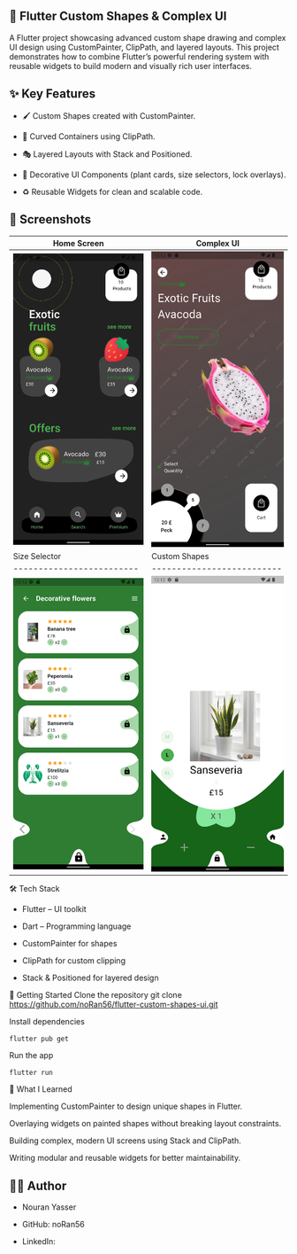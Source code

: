 ## 🎨 Flutter Custom Shapes & Complex UI

A Flutter project showcasing advanced custom shape drawing and complex UI design using CustomPainter, ClipPath, and layered layouts. This project demonstrates how to combine Flutter’s powerful rendering system with reusable widgets to build modern and visually rich user interfaces.

## ✨ Key Features

- 🖌️ Custom Shapes created with CustomPainter.

- 🔲 Curved Containers using ClipPath.

- 🎭 Layered Layouts with Stack and Positioned.

- 🌿 Decorative UI Components (plant cards, size selectors, lock overlays).

- ♻️ Reusable Widgets for clean and scalable code.

## 📸 Screenshots

| Home Screen               | Complex UI                 |
| ------------------------- | -------------------------- |
| ![Home](assets/home.png)  | ![UI](assets/details.png)  |
| Size Selector             | Custom Shapes              |
| ------------------------- | -------------------------- |
| ![Sizes](assets/d.png)    | ![Shapes](assets/f.png)    |

🛠️ Tech Stack

- Flutter – UI toolkit

- Dart – Programming language

- CustomPainter for shapes

- ClipPath for custom clipping

- Stack & Positioned for layered design

🚀 Getting Started
Clone the repository
git clone https://github.com/noRan56/flutter-custom-shapes-ui.git

Install dependencies

```
flutter pub get
```

Run the app

```
flutter run
```

📌 What I Learned

Implementing CustomPainter to design unique shapes in Flutter.

Overlaying widgets on painted shapes without breaking layout constraints.

Building complex, modern UI screens using Stack and ClipPath.

Writing modular and reusable widgets for better maintainability.

## 👩‍💻 Author

- Nouran Yasser

- GitHub: noRan56

- LinkedIn:
